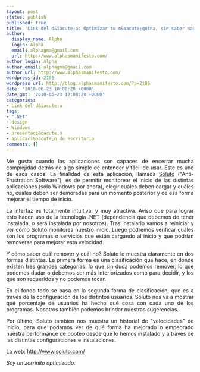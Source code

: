 ```yaml
---
layout: post
status: publish
published: true
title: 'Link del d&iacute;a: Optimizar tu m&aacute;quina, sin saber nada'
author:
  display_name: Alpha
  login: Alpha
  email: alphagma@gmail.com
  url: http://www.alphasmanifesto.com/
author_login: Alpha
author_email: alphagma@gmail.com
author_url: http://www.alphasmanifesto.com/
wordpress_id: 2186
wordpress_url: http://blog.alphasmanifesto.com/?p=2186
date: '2010-06-23 10:08:20 +0000'
date_gmt: '2010-06-23 12:08:20 +0000'
categories:
- Link del d&iacute;a
tags:
- ".NET"
- design
- Windows
- presentaci&oacute;n
- aplicaci&oacute;n de escritorio
comments: []
---
```

<p style="text-align: justify;">Me gusta cuando las aplicaciones son capaces de encerrar mucha complejidad detr&aacute;s de algo simple de entender y f&aacute;cil de usar. Este es uno de esos casos. La finalidad de esta aplicaci&oacute;n, llamada <a href="http://www.soluto.com/">Soluto</a> ("Anti-Frustration Software"), es de permitir monitorear el inicio de las distintas aplicaciones (s&oacute;lo Windows por ahora), elegir cu&aacute;les deben cargar y cu&aacute;les no, cu&aacute;les deben ser demoradas para un momento posterior y de esa forma mejorar el tiempo de inicio.</p>
<p style="text-align: justify;">La interfaz es totalmente intuitiva, y muy atractiva. Aviso que para lograr esto hacen uso de la tecnolog&iacute;a .NET (dependencia que debemos de tener instalada, o ser&aacute; instalada por nosotros). Tras instalarlo vamos a reiniciar y ver c&oacute;mo Soluto monitorea nuestro inicio. Luego podremos verificar cu&aacute;les son los programas o servicios que est&aacute;n cargando al inicio y que podr&iacute;an removerse para mejorar esta velocidad.</p>
<p style="text-align: justify;">Y c&oacute;mo saber cu&aacute;l remover y cu&aacute;l no? Soluto lo muestra claramente en dos formas distintas. La primera forma es una clasificaci&oacute;n que hace, en donde existen tres grandes categor&iacute;as: lo que sin duda podemos remover, lo que podemos dudar o debemos ser m&aacute;s interiorizados como para decidir, y los que son requeridos y no podemos tocar.</p>
<p style="text-align: justify;">En el fondo todo se basa en la segunda forma de clasificaci&oacute;n, que es a trav&eacute;s de la configuraci&oacute;n de los distintos usuarios. Soluto nos va a mostrar qu&eacute; porcentaje de usuarios ha hecho qu&eacute; cosa con cada uno de los programas. Nosotros tambi&eacute;n podemos brindar nuestras sugerencias.</p>
<p style="text-align: justify;">Por &uacute;ltimo, Soluto tambi&eacute;n nos muestra un historial de "velocidades" de inicio, para que podamos ver de qu&eacute; forma ha mejorado o empeorado nuestra performance de booteo desde que lo hemos instalado y a trav&eacute;s de las distintas configuraciones e instalaciones.</p>
<p style="text-align: justify;">La web: <a href="http://www.soluto.com/">http://www.soluto.com/</a></p>
<p style="text-align: justify;"><em>Soy un zorrinito optimizado.</em></p>
